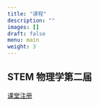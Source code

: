 ```yaml
---
title: "课程"
description: ""
images: []
draft: false
menu: main
weight: 3
---
```


## STEM 物理学第二届 
[课堂注册](https://docs.google.com/forms/d/e/1FAIpQLSezkRU8-mQARiBYqz8RsxNeSrfmh-Uj71FM4NYhO_aPx1i3Gg/viewform?from=groupmessage)
